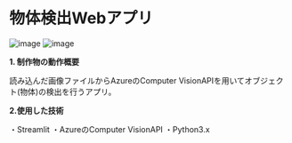 # 物体検出Webアプリ
![image](https://assets.st-note.com/production/uploads/images/69213029/picture_pc_382b94454da23c534e51a5f7f32b8049.png?width=800)
![image](https://assets.st-note.com/production/uploads/images/69213416/picture_pc_13306345d44a3041b8266f49b83da44c.png?width=800)

**1. 制作物の動作概要**

読み込んだ画像ファイルからAzureのComputer VisionAPIを用いてオブジェクト(物体)の検出を行うアプリ。


**2.使用した技術**

・Streamlit
・AzureのComputer VisionAPI
・Python3.x
